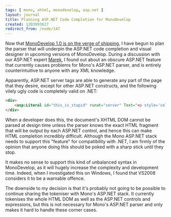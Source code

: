 ```yaml
---
tags: [ mono, xhtml, monodevelop, asp.net ]
layout: journal
title: Planning ASP.NET Code Completion for MonoDevelop
created: 1203993627
redirect_from: /node/147
---
```

Now that [MonoDevelop 1.0 is on the verge of shipping](http://monodevelop.com/Release_notes_for_MonoDevelop_1.0_Release_Candidate_1), I have begun to plan the parser that will underpin the ASP.NET code completion and visual designer in upcoming versions of MonoDevelop. During a discussion with our ASP.NET expert [Marek](http://grendello.blogspot.com), I found out about an obscure ASP.NET feature that currently causes problems for Mono's ASP.NET parser, and is entirely counterintuitive to anyone with any XML knowledge.<!--break-->

Apparently, ASP.NET server tags are able to generate any part of the page that they desire, except for other ASP.NET constructs, and the following vilely ugly code is completely valid on .NET:

```aspx
<div>
    <asp:Literal id="this_is_stupid" runat="server" Text="<p style='color:red'>" />Hello</ p>
</div>
```

When a developer does this, the document's XHTML DOM cannot be parsed at design time unless the parser knows the exact HTML fragment that will be output by each ASP.NET control, and hence this can make HTML completion incredibly difficult. Although the Mono ASP.NET stack needs to support this "feature" for compatibility with .NET, I am firmly of the opinion that anyone doing this should be poked with a sharp stick until they stop.

It makes no sense to support this kind of unbalanced syntax in MonoDevelop, as it will hugely increase the complexity and development time. Indeed, when I investigated this on Windows, I found that VS2008 considers it to be a warnable offence.

The downside to my decision is that it's probably not going to be possible to continue sharing the tokeniser with Mono's ASP.NET stack. It currently tokenises the whole HTML DOM as well as the ASP.NET controls and expressions, but this is not necessary for Mono's ASP.NET parser and only makes it hard to handle these corner cases.
